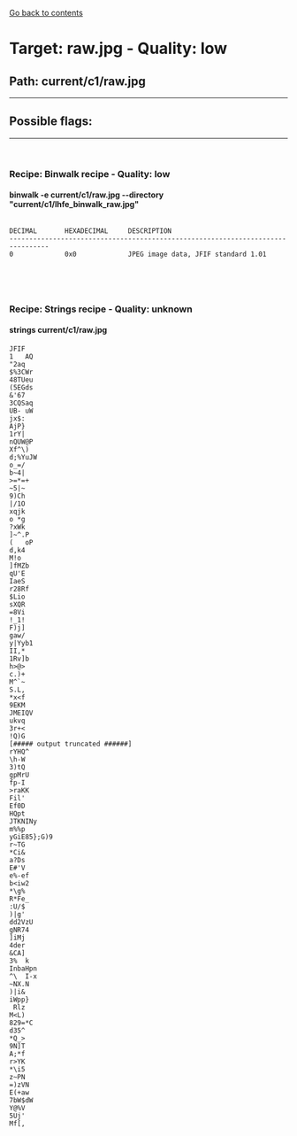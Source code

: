 [Go back to contents](../../contents.md)  
# Target: raw.jpg  -  Quality: low  
## Path: current/c1/raw.jpg  
---  
## Possible flags:  
  
---  
&nbsp;  
### Recipe: Binwalk recipe - Quality: low  
#### binwalk -e current/c1/raw.jpg --directory "current/c1/lhfe_binwalk_raw.jpg"  
```  
  
DECIMAL       HEXADECIMAL     DESCRIPTION  
--------------------------------------------------------------------------------  
0             0x0             JPEG image data, JFIF standard 1.01  
  
  
```  
&nbsp;  
  
### Recipe: Strings recipe - Quality: unknown  
#### strings current/c1/raw.jpg  
```  
JFIF  
1	AQ  
"2aq  
$%3CWr  
48TUeu  
(5EGds  
&'67  
3CQSaq  
UB- uW  
jx$:  
AjP}  
1rY|  
nQUW@P  
Xf^\)  
d;%YuJW  
o_=/  
b~4|  
>=*=+  
~5|~  
9)Ch  
|/1O  
xqjk  
o *g  
?xWk  
]~^.P  
(	oP  
d,k4  
M!o	  
]fMZb  
qU'E  
IaeS  
r28Rf  
$Lio  
sXQR  
=8Vi  
!_1!  
F)j]  
gaw/  
y|Yyb1  
II,*  
1Rv]b  
h>@>  
c.)+  
M^`~  
S.L,  
*x<f  
9EKM  
JMEIQV  
ukvq  
3r+<  
!Q)G  
[##### output truncated ######]  
rYHQ^  
\h-W  
3)tQ  
gpMrU  
fp-I  
>raKK  
Fil'  
Ef0D  
HQpt  
JTKNINy  
m%%p  
yGiE85};G)9  
r~TG  
*Ci&  
a?Ds  
E#'V  
e%-ef  
b<iw2  
*\g%  
R*Fe_  
:U/$  
)|g'  
dd2VzU  
gNR74  
]iMj  
4der  
&CA]  
3%	k  
InbaHpn  
^\	I-x  
~NX.N  
)|i&  
iWpp}  
 Rlz  
M<L)  
829=*C  
d35^  
*Q_>  
9N]T  
A;*f  
r>YK  
*\i5  
z~PN  
=)zVN  
E(+aw  
7bW$dW  
Y@%V  
5Uj'  
Mf[,  
  
```  
&nbsp;  
